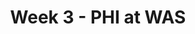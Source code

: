 ---
layout: game
title: Week 3 - PHI at WAS
season: 2022
game_id: 2022_03_PHI_WAS
away_team: PHI
home_team: WAS
---
